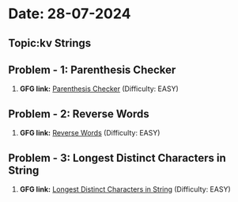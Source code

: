 # Date: 28-07-2024

## Topic:kv Strings

## Problem - 1: Parenthesis Checker

1. **GFG link:** [Parenthesis Checker](https://www.geeksforgeeks.org/problems/parenthesis-checker2744/1?page=1&category=Strings&difficulty=Easy&sprint=a663236c31453b969852f9ea22507634&sortBy=submissions) (Difficulty: EASY)

## Problem - 2: Reverse Words

1. **GFG link:** [Reverse Words](https://www.geeksforgeeks.org/problems/reverse-words-in-a-given-string5459/1?page=1&category=Strings&difficulty=Easy&sprint=a663236c31453b969852f9ea22507634&sortBy=submissions) (Difficulty: EASY)

## Problem - 3: Longest Distinct Characters in String

1. **GFG link:** [Longest Distinct Characters in String](https://www.geeksforgeeks.org/problems/longest-distinct-characters-in-string5848/1?page=1&category=Strings&difficulty=Easy&sprint=a663236c31453b969852f9ea22507634&sortBy=submissions) (Difficulty: EASY)
